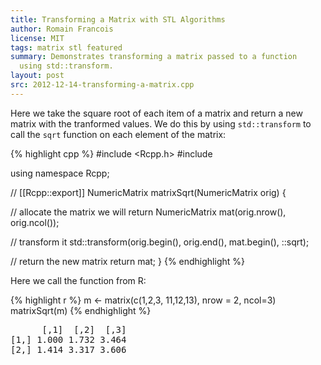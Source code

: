```yaml
---
title: Transforming a Matrix with STL Algorithms
author: Romain Francois 
license: MIT
tags: matrix stl featured
summary: Demonstrates transforming a matrix passed to a function 
  using std::transform.
layout: post
src: 2012-12-14-transforming-a-matrix.cpp
---
```

Here we take the square root of each item of a matrix and return a 
new matrix with the tranformed values. We do this by using
`std::transform` to call the `sqrt` function on each element of
the matrix:

{% highlight cpp %}
#include <Rcpp.h>
#include <cmath>

using namespace Rcpp;

// [[Rcpp::export]]
NumericMatrix matrixSqrt(NumericMatrix orig) {

  // allocate the matrix we will return
  NumericMatrix mat(orig.nrow(), orig.ncol());
  
  // transform it 
  std::transform(orig.begin(), orig.end(), mat.begin(), ::sqrt);
  
  // return the new matrix
  return mat;
}
{% endhighlight %}


Here we call the function from R:

{% highlight r %}
m <- matrix(c(1,2,3, 11,12,13), nrow = 2, ncol=3)
matrixSqrt(m)
{% endhighlight %}



<pre class="output">
      [,1]  [,2]  [,3]
[1,] 1.000 1.732 3.464
[2,] 1.414 3.317 3.606
</pre>

